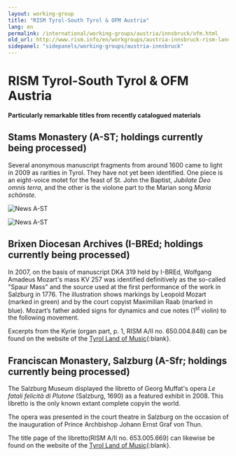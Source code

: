 ```yaml
---
layout: working-group
title: "RISM Tyrol-South Tyrol & OFM Austria"
lang: en
permalink: /international/working-groups/austria/innsbruck/ofm.html
old_url: http://www.rism.info/en/workgroups/austria-innsbruck-rism-landesleitung-tirol-suedtirol-ofm-austria/home/newsarchiv/remarkable-titles.html
sidepanel: "sidepanels/working-groups/austria-innsbruck"
---
```


# RISM Tyrol-South Tyrol & OFM Austria 

**Particularly remarkable titles from recently catalogued materials**

## Stams Monastery (A-ST; holdings currently being processed)

Several anonymous manuscript fragments from around 1600 came to light in 2009 as rarities in Tyrol. They have not yet been identified. One piece is an eight-voice motet for the feast of St. John the Baptist, _Jubilate Deo omnis terra_, and the other is the violone part to the Marian song _Maria schönste._

 ![](/fileadmin/_processed_/csm_MariaSchoenste_no2133_2a08ca062a.jpg "News A-ST")

 ![](/fileadmin/_processed_/csm_JubilateDeo_no2131_d07c8a5c2c.jpg "News A-ST")

## Brixen Diocesan Archives (I-BREd; holdings currently being processed)

In 2007, on the basis of manuscript DKA 319 held by I-BREd, Wolfgang Amadeus Mozart's mass KV 257 was identified definitively as the so-called "Spaur Mass" and the source used at the first performance of the work in Salzburg in 1776. The illustration shows markings by Leopold Mozart (marked in green) and by the court copyist Maximilian Raab (marked in blue). Mozart’s father added signs for dynamics and cue notes (1<sup><span lang="en-GB">st</span></sup> violin) to the following movement.

Excerpts from the Kyrie (organ part, p. 1, RISM A/II no. 650.004.848) can be found on the website of the [Tyrol Land of Music](http://www.musikland-tirol.at/forschung/kv257/die-handschrift-in-brixen.php){:blank}.

## Franciscan Monastery, Salzburg (A-Sfr; holdings currently being processed)

The Salzburg Museum displayed the libretto of Georg Muffat's opera _Le fatali felicità di Plutone_ (Salzburg, 1690) as a featured exhibit in 2008. This libretto is the only known extant complete copyin the world.

The opera was presented in the court theatre in Salzburg on the occasion of the inauguration of Prince Archbishop Johann Ernst Graf von Thun.

The title page of the libretto(RISM A/II no. 653.005.669) can likewise be found on the website of the [Tyrol Land of Music](http://www.musikland-tirol.at/forschung/aktuellearbeitsprojekte/das-musikarchiv.php){:blank}.